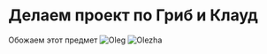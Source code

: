 # Делаем проект по Гриб и Клауд
Обожаем этот предмет
![Oleg](https://cdn.maximonline.ru/e5/76/66/e57666ffe0d3a1d50609459b0000ac7e/480x640_0xac120005_1155877881530286749.jpg)
![Olezha](https://www.google.com/url?sa=i&rct=j&q=&esrc=s&source=images&cd=&cad=rja&uact=8&ved=2ahUKEwj94cav07fmAhUPlosKHSsBBDkQjRx6BAgBEAQ&url=https%3A%2F%2Fwww.maximonline.ru%2Fhumor%2Fmade-in-web%2F_article%2Foleg-jokes%2F&psig=AOvVaw1emHx1VsdxSd6CtfnSRlwB&ust=1576499117672107)

